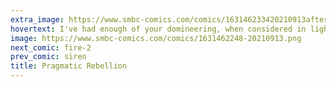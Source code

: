 ```yaml
---
extra_image: https://www.smbc-comics.com/comics/163146233420210913after.png
hovertext: I've had enough of your domineering, when considered in light of macroeconomic conditions!
image: https://www.smbc-comics.com/comics/1631462248-20210913.png
next_comic: fire-2
prev_comic: siren
title: Pragmatic Rebellion
---
```


